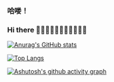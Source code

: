 ### 哈喽！
### Hi there 👋💬💬💬💬💬💬💬💬💬💬
<!-- [![Typing SVG](https://readme-typing-svg.herokuapp.com/?lines=你+好+呀+;Hi+there)](https://git.io/typing-svg) -->
[![Anurag's GitHub stats](https://github-readme-stats.vercel.app/api?username=AKA-LinCoder?count_private=true?theme=onedark)](https://github.com/anuraghazra/github-readme-stats)

[![Top Langs](https://github-readme-stats.vercel.app/api/top-langs/?username=AKA-LinCoder&layout=compact)](https://github.com/anuraghazra/github-readme-stats)

[![Ashutosh's github activity graph](https://activity-graph.herokuapp.com/graph?username=AKA-LinCoder&theme=xcode)](https://github.com/ashutosh00710/github-readme-activity-graph)


<!--
**AKA-LinCoder/AKA-LinCoder** is a ✨ _special_ ✨ repository because its `README.md` (this file) appears on your GitHub profile.

Here are some ideas to get you started:

- 🔭 I’m currently working on ...
- 🌱 I’m currently learning ...
- 👯 I’m looking to collaborate on ...
- 🤔 I’m looking for help with ...
- 💬 Ask me about ...
- 📫 How to reach me: ...
- 😄 Pronouns: ...
- ⚡ Fun fact: ...
-->
